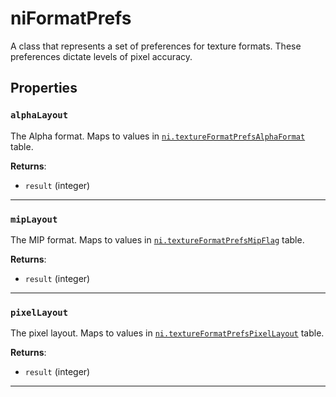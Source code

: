 # niFormatPrefs
<div class="search_terms" style="display: none">niformatprefs, formatprefs</div>

<!---
	This file is autogenerated. Do not edit this file manually. Your changes will be ignored.
	More information: https://github.com/MWSE/MWSE/tree/master/docs
-->

A class that represents a set of preferences for texture formats. These preferences dictate levels of pixel accuracy.

## Properties

### `alphaLayout`
<div class="search_terms" style="display: none">alphalayout</div>

The Alpha format. Maps to values in [`ni.textureFormatPrefsAlphaFormat`](https://mwse.github.io/MWSE/references/ni/texture-format-preference-alpha-formats/) table.

**Returns**:

* `result` (integer)

***

### `mipLayout`
<div class="search_terms" style="display: none">miplayout</div>

The MIP format. Maps to values in [`ni.textureFormatPrefsMipFlag`](https://mwse.github.io/MWSE/references/ni/texture-format-preference-mip-flags/) table.

**Returns**:

* `result` (integer)

***

### `pixelLayout`
<div class="search_terms" style="display: none">pixellayout</div>

The pixel layout. Maps to values in [`ni.textureFormatPrefsPixelLayout`](https://mwse.github.io/MWSE/references/ni/texture-format-preference-pixel-layouts/) table.

**Returns**:

* `result` (integer)

***

